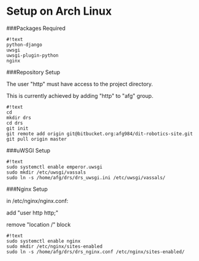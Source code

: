 # Setup on Arch Linux


###Packages Required
```
#!text
python-django
uwsgi
uwsgi-plugin-python
nginx
```

###Repository Setup

The user "http" must have access to the project directory.

This is currently achieved by adding "http" to "afg" group.
```
#!text
cd
mkdir drs
cd drs
git init
git remote add origin git@bitbucket.org:afg984/dit-robotics-site.git
git pull origin master
```

###uWSGI Setup
```
#!text
sudo systemctl enable emperor.uwsgi
sudo mkdir /etc/uwsgi/vassals
sudo ln -s /home/afg/drs/drs_uwsgi.ini /etc/uwsgi/vassals/
```

###Nginx Setup

in /etc/nginx/nginx.conf:

add "user http http;"

remove "location /" block
```
#!text
sudo systemctl enable nginx
sudo mkdir /etc/nginx/sites-enabled
sudo ln -s /home/afg/drs/drs_nginx.conf /etc/nginx/sites-enabled/
```